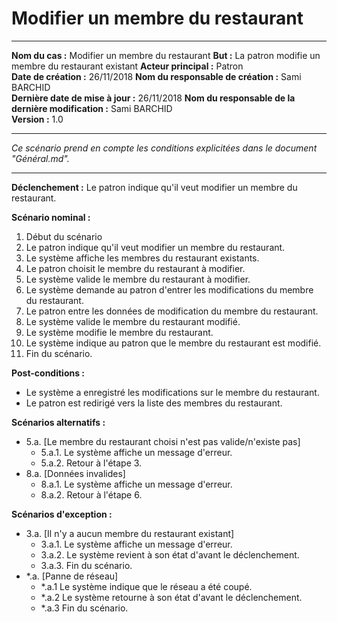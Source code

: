 
# Modifier un membre du restaurant

------

**Nom du cas :** Modifier un membre du restaurant
**But :** La patron modifie un membre du restaurant existant
**Acteur principal :** Patron  
**Date de création :** 26/11/2018
**Nom du responsable de création :** Sami BARCHID  
**Dernière date de mise à jour :** 26/11/2018
**Nom du responsable de la dernière modification :** Sami BARCHID  
**Version :** 1.0

------

*Ce scénario prend en compte les conditions explicitées dans le document "Général.md".*

------

**Déclenchement :**
Le patron indique qu'il veut modifier un membre du restaurant.

**Scénario nominal :**
1. Début du scénario
2. Le patron indique qu'il veut modifier un membre du restaurant.
3. Le système affiche les membres du restaurant existants.
4. Le patron choisit le membre du restaurant à modifier.
5. Le système valide le membre du restaurant à modifier.
6. Le système demande au patron d'entrer les modifications du membre du restaurant.
7. Le patron entre les données de modification du membre du restaurant.
8. Le système valide le membre du restaurant modifié.
9. Le système modifie le membre du restaurant.
10. Le système indique au patron que le membre du restaurant est modifié.
11. Fin du scénario.

**Post-conditions :**
- Le système a enregistré les modifications sur le membre du restaurant.
- Le patron est redirigé vers la liste des membres du restaurant.

**Scénarios alternatifs :**
- 5.a. [Le membre du restaurant choisi n'est pas valide/n'existe pas]
	- 5.a.1. Le système affiche un message d'erreur.
	- 5.a.2. Retour à l'étape 3.
- 8.a. [Données invalides]
	- 8.a.1. Le système affiche un message d'erreur.
	- 8.a.2. Retour à l'étape 6.

**Scénarios d'exception :**
- 3.a. [Il n'y a aucun membre du restaurant existant]
	- 3.a.1. Le système affiche un message d'erreur.
	- 3.a.2. Le système revient à son état d'avant le déclenchement.
	- 3.a.3. Fin du scénario.
- \*.a. [Panne de réseau]
	- \*.a.1 Le système indique que le réseau a été coupé.
	- \*.a.2 Le système retourne à son état d'avant le déclenchement.
	- \*.a.3 Fin du scénario.
